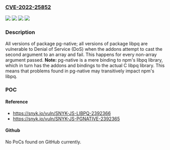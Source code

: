 ### [CVE-2022-25852](https://cve.mitre.org/cgi-bin/cvename.cgi?name=CVE-2022-25852)
![](https://img.shields.io/static/v1?label=Product&message=libpq&color=blue)
![](https://img.shields.io/static/v1?label=Product&message=pg-native&color=blue)
![](https://img.shields.io/static/v1?label=Version&message=n%2Fa&color=blue)
![](https://img.shields.io/static/v1?label=Vulnerability&message=Denial%20of%20Service%20(DoS)&color=brighgreen)

### Description

All versions of package pg-native; all versions of package libpq are vulnerable to Denial of Service (DoS) when the addons attempt to cast the second argument to an array and fail. This happens for every non-array argument passed. **Note:** pg-native is a mere binding to npm's libpq library, which in turn has the addons and bindings to the actual C libpq library. This means that problems found in pg-native may transitively impact npm's libpq.

### POC

#### Reference
- https://snyk.io/vuln/SNYK-JS-LIBPQ-2392366
- https://snyk.io/vuln/SNYK-JS-PGNATIVE-2392365

#### Github
No PoCs found on GitHub currently.

